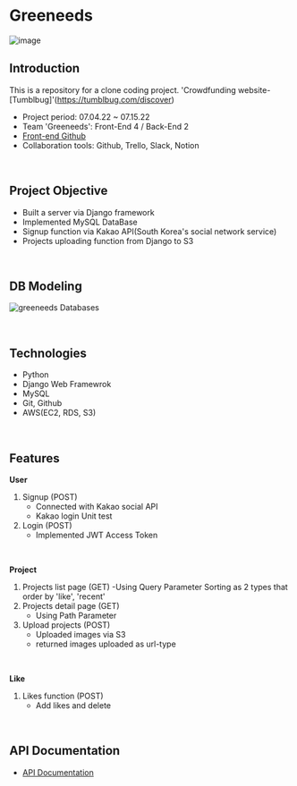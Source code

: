 # Greeneeds
![image](https://user-images.githubusercontent.com/100059297/180118337-a26967b0-3122-4a26-b005-ba1bde7fc6a9.png)


## Introduction
This is a repository for a clone coding project. 'Crowdfunding website-[Tumblbug]'(https://tumblbug.com/discover) 

- Project period: 07.04.22 ~ 07.15.22
- Team 'Greeneeds': Front-End 4 / Back-End 2
- [Front-end Github](https://github.com/wecode-bootcamp-korea/34-2nd-greeneeds-frontend)
- Collaboration tools: Github, Trello, Slack, Notion

</br>

## Project Objective
- Built a server via Django framework
- Implemented MySQL DataBase
- Signup function via Kakao API(South Korea's social network service)
- Projects uploading function from Django to S3

</br>

## DB Modeling
![greeneeds Databases](https://user-images.githubusercontent.com/65996045/178923387-db892fc9-ed98-4c26-ab4f-57360aa0f305.png)

</br>

## Technologies
- Python
- Django Web Framewrok
- MySQL
- Git, Github
- AWS(EC2, RDS, S3)

</br>

## Features
**User**
1. Signup (POST)
    - Connected with Kakao social API
    - Kakao login Unit test
2. Login (POST)
    - Implemented JWT Access Token

</br>

**Project**
1. Projects list page (GET)
	-Using Query Parameter
Sorting as 2 types that order by 'like', 'recent' 
2. Projects detail page (GET)
	- Using Path Parameter
3. Upload projects (POST)
	- Uploaded images via S3
	- returned images uploaded as url-type

</br>

**Like**
1. Likes function (POST)
	- Add likes and delete

</br>

## API Documentation
- [API Documentation](https://velog.io/@chaduri7913/Greeneeds-API-Documentation)
